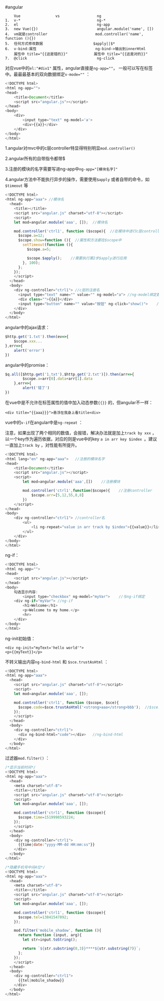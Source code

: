 #angular

```
    Vue                vs                 ng
1.  v-*                                   ng-*
2.  el                                    ng-app
3.  new Vue({})                           angular.module('name', [])
4.  vm就是controller                      mod.controller('name', function (){})
5.  任何方式修改数据                       $apply||$*
6.  v-bind:属性                           ng-bind->输出到innerHtml
    属性中 title="{{这是错的}}"            属性中 title="{{这是对的}}"
7.  @click                                ng-click
```



对应vue中的`el:"#div1"` 属性，angular直接是`ng-app=""`， 一般可以写在<html>标签中。最最最基本的双向数据绑定`v-mode=""` ：

```javascript
<!DOCTYPE html>
<html ng-app="">
<head>
    <title>Document</title>
    <script src="angular.js"></script>
</head>
<body>
    <div>
        <input type="text" ng-model='a'>
        <div>{{a}}</div>
    </div>
</body>
</html>
```

1.angular对mvc中的c层controller特显得特别明显`mod.controller()`

2.angular所有的自带指令都带$

3.注册的模块的名字需要写进ng-app中`ng-app="[模块名字]"`

4.angular方法中不能执行异步的操作，需要使用`$apply` 或者自带的命令，如`$timeout` 等

```javascript
<!DOCTYPE html>
<html ng-app="aaa">	//模块名
  <head>
    <title></title>
    <script src="angular.js" charset="utf-8"></script>
    <script>
    let mod=angular.module('aaa', []);	//模块名

    mod.controller('ctrl1', function ($scope){	//在模块中进行c层controller的操作
      $scope.a=12;
      $scope.show=function (){	//属性和方法都在$scope中
        setTimeout(function (){
          $scope.a=5;

          $scope.$apply();    //需要执行第2步$apply进行应用
        }, 100);
      };
    });
    </script>
  </head>
  <body>
    <div ng-controller="ctrl1">	//c层的注册名
      <input type="text" name="" value="" ng-model="a">	//ng-model绑定数据
      <div class="">{{a}}</div>
      <input type="button" name="" value="按钮" ng-click="show()">	//ng-click
    </div>
  </body>
</html>
```

angular中的ajax请求：

```javascript
$http.get('1.txt').then(ev=>{
    $scope.xxx...
},err=>{
    alert('error')
})
```

angular中的promise：

```javascript
$q.all([$http.get('1.txt'),$http.get('2.txt')]).then(arr=>{
		$scope.a=arr[0].data+arr[1].data
	},err=>{
		alert('错了')
})
```

在vue中是不允许在标签属性的值中加入动态参数`{{}}` 的，但angular不一样：

`<div title="{{aaa}}}">悬浮在我身上看title<div>` 



vue中的`v-if`在angular中是`ng-repeat` ：

注意，如果出现了两个相同的数值，会报错，解决办法就是加上`track by xxx` ，以一个key作为遍历依据，对应的则是vue中的key `a in arr key $index `。建议一直加上`track by` ，对性能有所提升。

```javascript
<!DOCTYPE html>
<html lang="en" ng-app="aaa">	//注册的模块名字
<head>
    <title>Document</title>
    <script src="angular.js"></script>
    <script>
        let mod=angular.module('aaa',[])	//注册模块

        mod.controller('ctrl1',function($scope){	//注册controller
            $scope.arr=[5,12,55,8,8]
        })
    </script>
</head>
<body>
    <div ng-controller="ctrl1">	//controller名
        <ul>
            <li ng-repeat="value in arr track by $index">{{value}}</li>
        </ul>
    </div>
</body>
</html>
```



ng-if：

```javascript
<!DOCTYPE html>
<html ng-app="">
<head>
    <script src="angular.js"></script>
</head>
<body>
    勾选显示内容:
        <input type="checkbox" ng-model="myVar">	//与ng-if绑定
    <div ng-if="myVar">	//ng-if
        <h1>Welcome</h1>
        <p>Welcome to my home.</p>
        <hr>
    </div>
</body>
</html>
```



ng-init初始值：

```
<div ng-init="myText='hello world'">
<p>{{myText}}</p>
```



不转义输出内容`ng-bind-html` 和  `$sce.trustAsHtml` ：

```javascript
<!DOCTYPE html>
<html ng-app="aaa">
  <head>
    <script src="angular.js" charset="utf-8"></script>
    <script>
    let mod=angular.module('aaa', []);

    mod.controller('ctrl1', function ($scope, $sce){
      $scope.code=$sce.trustAsHtml('<strong>aaa</strong>bbb');	//$sce.trustAsHtml
    });
    </script>
  </head>
  <body>
    <div ng-controller="ctrl1">
      <div ng-bind-html="code"></div>	//ng-bind-html
    </div>
  </body>
</html>
```



过滤器`mod.filter()`  ：

```javascript
/*显示当前时间*/
<!DOCTYPE html>
<html ng-app="aaa">
  <head>
    <meta charset="utf-8">
    <title></title>
    <script src="angular.js" charset="utf-8"></script>
    <script>
    let mod=angular.module('aaa', []);

    mod.controller('ctrl1', function ($scope){
      $scope.time=1519998593224;
    });
    </script>
  </head>
  <body>
    <div ng-controller="ctrl1">
      {{time|date:"yyyy-MM-dd HH:mm:ss"}}
    </div>
  </body>
</html>
```

```javascript
/*隐藏手机号中间4位*/
<!DOCTYPE html>
<html ng-app="aaa">
  <head>
    <meta charset="utf-8">
    <title></title>
    <script src="angular.js" charset="utf-8"></script>
    <script>
    let mod=angular.module('aaa', []);

    mod.controller('ctrl1', function ($scope){
      $scope.tel=13841547892;
    });

    mod.filter('mobile_shadow', function (){
      return function (input, arg){
        let str=input.toString();

        return `${str.substring(0,3)}****${str.substring(7)}`;
      };
    });
    </script>
  </head>
  <body>
    <div ng-controller="ctrl1">
      {{tel|mobile_shadow}}
    </div>
  </body>
</html>
```


